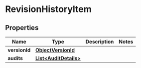 # RevisionHistoryItem

## Properties
Name | Type | Description | Notes
------------ | ------------- | ------------- | -------------
**versionId** | [**ObjectVersionId**](ObjectVersionId.md) |  | 
**audits** | [**List&lt;AuditDetails&gt;**](AuditDetails.md) |  | 
